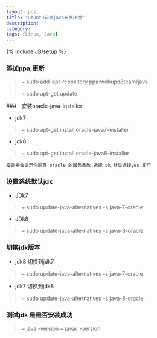 ```yaml
---
layout: post
title: "ubuntu安装java开发环境"
description: ""
category: 
tags: [Linux, Java]
---
```

{% include JB/setup %}


### 添加ppa,更新

> ~ sudo add-apt-repository ppa:webupd8team/java

> ~ sudo apt-get update

###　安装oracle-java-installer

- jdk7
> ~ sudo apt-get install oracle-java7-installer
- jdk8
> ~ sudo apt-get install oracle-java8-installer

```
安装器会提示你同意 oracle 的服务条款,选择 ok,然后选择yes 即可
```
### 设置系统默认jdk
- JDk7
> ~ sudo update-java-alternatives -s java-7-oracle
- JDk8
> ~ sudo update-java-alternatives -s java-8-oracle

### 切换jdk版本
- jdk8 切换到jdk7
> ~ sudo update-java-alternatives -s java-7-oracle
- jdk7 切换到jdk8
> ~ sudo update-java-alternatives -s java-8-oracle

### 测试jdk 是是否安装成功
> ~ java -version
> ~ javac -version


